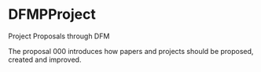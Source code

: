 # DFMPProject
Project Proposals through DFM

The proposal 000 introduces how papers and projects should be proposed, created and improved.
